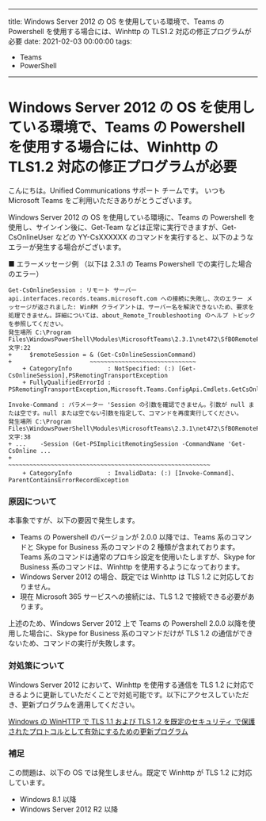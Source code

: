 ---------------------------
title: Windows Server 2012 の OS を使用している環境で、Teams の Powershell を使用する場合には、Winhttp の TLS1.2 対応の修正プログラムが必要
date: 2021-02-03 00:00:00
tags:
  - Teams
  - PowerShell
---------------------------

# Windows Server 2012 の OS を使用している環境で、Teams の Powershell を使用する場合には、Winhttp の TLS1.2 対応の修正プログラムが必要

こんにちは。Unified Communications サポート チームです。
いつも Microsoft Teams をご利用いただきありがとうございます。

Windows Server 2012 の OS を使用している環境に、Teams の Powershell を使用し、サインイン後に、Get-Team などは正常に実行できますが、Get-CsOnlineUser などの YY-CsXXXXXX のコマンドを実行すると、以下のようなエラーが発生する場合がございます。

■ エラーメッセージ例 （以下は 2.3.1 の Teams Powershell での実行した場合のエラー）
```
Get-CsOnlineSession : リモート サーバー api.interfaces.records.teams.microsoft.com への接続に失敗し、次のエラー メッセージが返されました: WinRM クライアントは、サーバー名を解決できないため、要求を処理できません。詳細については、about_Remote_Troubleshooting のヘルプ トピックを参照してください。
発生場所 C:\Program Files\WindowsPowerShell\Modules\MicrosoftTeams\2.3.1\net472\SfBORemotePowershellModule.psm1:63 文字:22
+     $remoteSession = & (Get-CsOnlineSessionCommand)
+                      ~~~~~~~~~~~~~~~~~~~~~~~~~~~~~~
    + CategoryInfo          : NotSpecified: (:) [Get-CsOnlineSession],PSRemotingTransportException
    + FullyQualifiedErrorId : PSRemotingTransportException,Microsoft.Teams.ConfigApi.Cmdlets.GetCsOnlineSession

Invoke-Command : パラメーター 'Session の引数を確認できません。引数が null または空です。null または空でない引数を指定して、コマンドを再度実行してください。
発生場所 C:\Program Files\WindowsPowerShell\Modules\MicrosoftTeams\2.3.1\net472\SfBORemotePowershellModule.psm1:9490 文字:38
+ ...    -Session (Get-PSImplicitRemotingSession -CommandName 'Get-CsOnline ...
+                 ~~~~~~~~~~~~~~~~~~~~~~~~~~~~~~~~~~~~~~~~~~~~~~~~~~~~~~~~~
    + CategoryInfo          : InvalidData: (:) [Invoke-Command]、ParentContainsErrorRecordException
```

### 原因について
本事象ですが、以下の要因で発生します。

* Teams の Powershell のバージョンが 2.0.0 以降では、Teams 系のコマンドと Skype for Business 系のコマンドの 2 種類が含まれております。Teams 系のコマンドは通常のプロキシ設定を使用いたしますが、Skype for Business 系のコマンドは、Winhttp を使用するようになっております。
* Windows Server 2012 の場合、既定では Winhttp は TLS 1.2 に対応しておりません。
* 現在 Microsoft 365 サービスへの接続には、TLS 1.2 で接続できる必要があります。

上述のため、Windows Server 2012 上で Teams の Powershell 2.0.0 以降を使用した場合に、Skype for Business 系のコマンドだけが TLS 1.2 の通信ができないため、コマンドの実行が失敗します。

### 対処策について
Windows Server 2012 において、Winhttp を使用する通信を TLS 1.2 に対応できるように更新していただくことで対処可能です。以下にアクセスしていただき、更新プログラムを適用してください。

[Windows の WinHTTP で TLS 1.1 および TLS 1.2 を既定のセキュリティ で保護されたプロトコルとして有効にするための更新プログラム](https://support.microsoft.com/ja-jp/topic/windows-%E3%81%AE-winhttp-%E3%81%A7-tls-1-1-%E3%81%8A%E3%82%88%E3%81%B3-tls-1-2-%E3%82%92%E6%97%A2%E5%AE%9A%E3%81%AE%E3%82%BB%E3%82%AD%E3%83%A5%E3%83%AA%E3%83%86%E3%82%A3-%E3%81%A7%E4%BF%9D%E8%AD%B7%E3%81%95%E3%82%8C%E3%81%9F%E3%83%97%E3%83%AD%E3%83%88%E3%82%B3%E3%83%AB%E3%81%A8%E3%81%97%E3%81%A6%E6%9C%89%E5%8A%B9%E3%81%AB%E3%81%99%E3%82%8B%E3%81%9F%E3%82%81%E3%81%AE%E6%9B%B4%E6%96%B0%E3%83%97%E3%83%AD%E3%82%B0%E3%83%A9%E3%83%A0-c4bd73d2-31d7-761e-0178-11268bb10392)

### 補足
この問題は、以下の OS では発生しません。既定で Winhttp が TLS 1.2 に対応しています。
- Windows 8.1 以降
- Windows Server 2012 R2 以降
